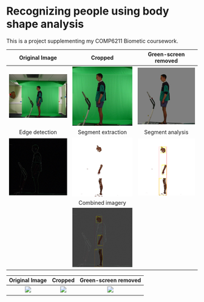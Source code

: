 # Recognizing people using body shape analysis

This is a project supplementing my COMP6211 Biometic coursework. 

| Original Image | Cropped | Green-screen removed |
|:-------------: | :-------------: | :-------------:|
| ![alt text](https://github.com/ivanplex/Gait_Analysis/blob/master/report/res/original.jpg "Original Image") | ![alt text](https://github.com/ivanplex/Gait_Analysis/blob/master/report/res/cropped.jpg "Cropped Image") | ![alt text](https://github.com/ivanplex/Gait_Analysis/blob/master/report/res/noGreen.jpg "Green-screen removed") |
| Edge detection | Segment extraction | Segment analysis |
| ![alt text](https://github.com/ivanplex/Gait_Analysis/blob/master/report/res/edgeDetection.jpg "Edge detection") | ![alt text](https://github.com/ivanplex/Gait_Analysis/blob/master/report/res/skin.png "Segment extraction") | ![alt text](https://github.com/ivanplex/Gait_Analysis/blob/master/report/res/segment_analysis.png "Segment analysis") |
|  | Combined imagery |  |
|  | ![alt text](https://github.com/ivanplex/Gait_Analysis/blob/master/report/res/combined.jpg "Combined imagery") |  |


<table style="width:100%">
  <tr>
    <th align="center">
    	Original Image
    </th>
    <th align="center">
    	Cropped
    </th> 
    <th>
    	Green-screen removed
    </th>
  </tr>
  <tr>
    <th align="center">
    	<image src="https://github.com/ivanplex/Gait_Analysis/blob/master/report/res/original.jpg" width="300px"/>
    </th>
    <th align="center">
    	<image src="https://github.com/ivanplex/Gait_Analysis/blob/master/report/res/cropped.jpg" height="300px"/>
    </th> 
    <th align="center">
    	<image src="https://github.com/ivanplex/Gait_Analysis/blob/master/report/res/noGreen.jpg" height="300px"/>
    </th> 
  </tr>
  
</table>